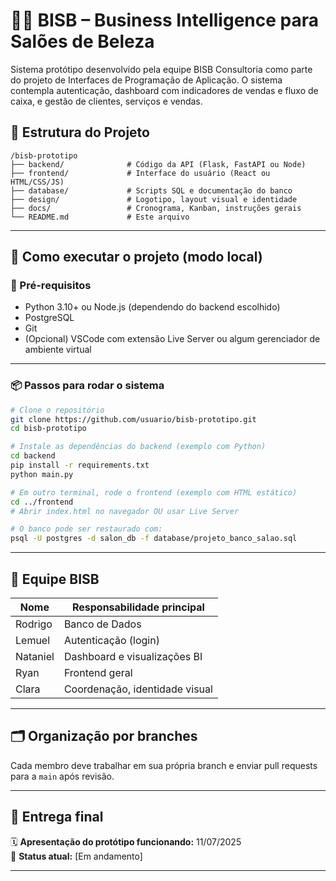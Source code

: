 # 💇‍♀️ BISB – Business Intelligence para Salões de Beleza

Sistema protótipo desenvolvido pela equipe BISB Consultoria como parte do projeto de Interfaces de Programação de Aplicação. O sistema contempla autenticação, dashboard com indicadores de vendas e fluxo de caixa, e gestão de clientes, serviços e vendas.

## 📁 Estrutura do Projeto

```
/bisb-prototipo
├── backend/              # Código da API (Flask, FastAPI ou Node)
├── frontend/             # Interface do usuário (React ou HTML/CSS/JS)
├── database/             # Scripts SQL e documentação do banco
├── design/               # Logotipo, layout visual e identidade
├── docs/                 # Cronograma, Kanban, instruções gerais
└── README.md             # Este arquivo
```

---

## 🚀 Como executar o projeto (modo local)

### 🔧 Pré-requisitos

- Python 3.10+ ou Node.js (dependendo do backend escolhido)
- PostgreSQL
- Git
- (Opcional) VSCode com extensão Live Server ou algum gerenciador de ambiente virtual

---

### 📦 Passos para rodar o sistema

```bash
# Clone o repositório
git clone https://github.com/usuario/bisb-prototipo.git
cd bisb-prototipo

# Instale as dependências do backend (exemplo com Python)
cd backend
pip install -r requirements.txt
python main.py

# Em outro terminal, rode o frontend (exemplo com HTML estático)
cd ../frontend
# Abrir index.html no navegador OU usar Live Server

# O banco pode ser restaurado com:
psql -U postgres -d salon_db -f database/projeto_banco_salao.sql
```

---

## 👥 Equipe BISB

| Nome        | Responsabilidade principal         |
|-------------|-------------------------------------|
| Rodrigo     | Banco de Dados                      |
| Lemuel      | Autenticação (login)               |
| Nataniel    | Dashboard e visualizações BI       |
| Ryan        | Frontend geral                     |
| Clara       | Coordenação, identidade visual     |

---

## 🗂️ Organização por branches

Cada membro deve trabalhar em sua própria branch e enviar pull requests para a `main` após revisão.

---

## 📅 Entrega final

🗓️ **Apresentação do protótipo funcionando:** 11/07/2025  
📍 **Status atual:** [Em andamento]

---
